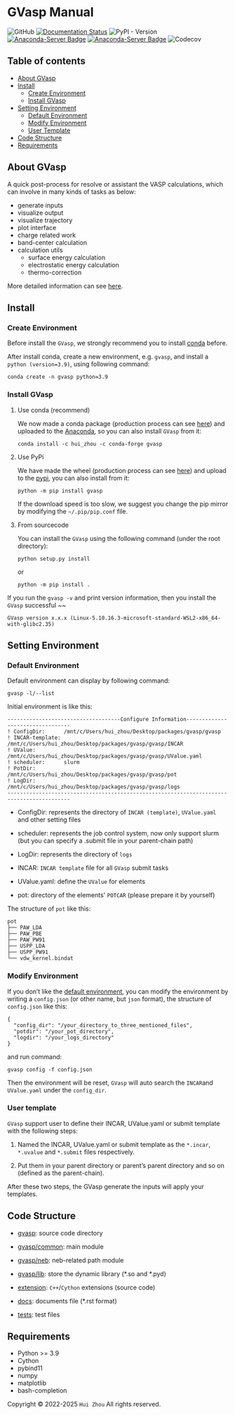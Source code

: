 # GVasp Manual

![GitHub](https://img.shields.io/github/license/Rasic2/gvasp)
[![Documentation Status](https://readthedocs.org/projects/qvasp/badge/?version=latest)](https://qvasp.readthedocs.io/en/latest/?badge=latest)
![PyPI - Version](https://img.shields.io/pypi/v/gvasp)
[![Anaconda-Server Badge](https://anaconda.org/hui_zhou/gvasp/badges/version.svg)](https://anaconda.org/hui_zhou/gvasp)
[![Anaconda-Server Badge](https://anaconda.org/hui_zhou/gvasp/badges/platforms.svg)](https://anaconda.org/hui_zhou/gvasp)
![Codecov](https://img.shields.io/codecov/c/github/Rasic2/gvasp)

## Table of contents

- [About GVasp](#about-gvasp)
- [Install](#install)
    - [Create Environment](#create-environment)
    - [Install GVasp](#install-gvasp)
- [Setting Environment](#setting-environment)
    - [Default Environment](#default-environment)
    - [Modify Environment](#modify-environment)
    - [User Template](#user-template)
- [Code Structure](#code-structure)
- [Requirements](#requirements)

## About GVasp

A quick post-process for resolve or assistant the VASP calculations, which can involve in many kinds of tasks as below:

- generate inputs
- visualize output
- visualize trajectory
- plot interface
- charge related work
- band-center calculation
- calculation utils
    - surface energy calculation
    - electrostatic energy calculation
    - thermo-correction

More detailed information can see [here](https://qvasp.readthedocs.io/en/latest/).

## Install

### Create Environment

Before install the `GVasp`, we strongly recommend you to install [conda](https://www.anaconda.com/products/distribution)
before.

After install conda, create a new environment, e.g. `gvasp`, and install a `python (version=3.9)`, using following
command:

```
conda create -n gvasp python=3.9
```

### Install GVasp

1. Use conda (recommend)

   We now made a conda package (production process can
   see [here](https://codenote.readthedocs.io/en/latest/package.html#conda-package)) and uploaded to
   the [Anaconda](https://anaconda.org/hui_zhou/gvasp), so you can also install `GVasp` from it:

   ```
   conda install -c hui_zhou -c conda-forge gvasp
   ```

2. Use PyPi

   We have made the wheel (production process can
   see [here](https://codenote.readthedocs.io/en/latest/package.html#pypi-wheel)) and upload to
   the [pypi](https://pypi.org/project/gvasp/),
   you can also install from it:

   ```
   python -m pip install gvasp
   ```

   If the download speed is too slow, we suggest you change the pip mirror by modifying the `~/.pip/pip.conf` file.

3. From sourcecode

   You can install the `GVasp` using the following command (under the root directory):

   ```
   python setup.py install
   ```

   or

   ```
   python -m pip install .
   ```

If you run the `gvasp -v` and print version information, then you install the `GVasp` successful ~~

```
GVasp version x.x.x (Linux-5.10.16.3-microsoft-standard-WSL2-x86_64-with-glibc2.35)
```

## Setting Environment

### Default Environment

Default environment can display by following command:

```
gvasp -l/--list
```

Initial environment is like this:

```
------------------------------------Configure Information---------------------------------
! ConfigDir:      /mnt/c/Users/hui_zhou/Desktop/packages/gvasp/gvasp
! INCAR-template: /mnt/c/Users/hui_zhou/Desktop/packages/gvasp/gvasp/INCAR
! UValue:         /mnt/c/Users/hui_zhou/Desktop/packages/gvasp/gvasp/UValue.yaml
! scheduler:      slurm
! PotDir:         /mnt/c/Users/hui_zhou/Desktop/packages/gvasp/gvasp/pot
! LogDir:         /mnt/c/Users/hui_zhou/Desktop/packages/gvasp/gvasp/logs
------------------------------------------------------------------------------------------
```

- ConfigDir: represents the directory of `INCAR (template)`, `UValue.yaml` and other setting files

- scheduler: represents the job control system, now only support slurm (but you can specify a .submit file in your
  parent-chain path)

- LogDir: represents the directory of `logs`

- INCAR: `INCAR template` file for all `GVasp` submit tasks

- UValue.yaml: define the `UValue` for elements

- pot: directory of the elements' `POTCAR` (please prepare it by yourself)

The structure of `pot` like this:

```
pot
├── PAW_LDA
├── PAW_PBE
├── PAW_PW91
├── USPP_LDA
├── USPP_PW91
└── vdw_kernel.bindat
```

### Modify Environment

If you don’t like the [default environment](#default-environment), you can modify the environment by
writing a `config.json` (or other name, but `json` format), the structure
of `config.json` like this:

```
{
  "config_dir": "/your_directory_to_three_mentioned_files",
  "potdir": "/your_pot_directory",
  "logdir": "/your_logs_directory"
}
```

and run command:

```
gvasp config -f config.json
```

Then the environment will be reset, `GVasp` will auto search the `INCAR`and `UValue.yaml` under the `config_dir`.

### User template

`GVasp` support user to define their INCAR, UValue.yaml or submit template with the following steps:

1. Named the INCAR, UValue.yaml or submit template as the `*.incar`, `*.uvalue` and `*.submit` files respectively.

2. Put them in your parent directory or parent’s parent directory and so on (defined as the parent-chain).

After these two steps, the GVasp generate the inputs will apply your templates.

## Code Structure

- [gvasp](gvasp): source code directory

- [gvasp/common](gvasp/common): main module

- [gvasp/neb](gvasp/neb): neb-related path module

- [gvasp/lib](gvasp/lib): store the dynamic library (\*.so and \*.pyd)

- [extension](extension): `C++`/`Cython` extensions (source code)

- [docs](docs): documents file (\*.rst format)

- [tests](tests): test files

## Requirements

- Python >= 3.9
- Cython
- pybind11
- numpy
- matplotlib
- bash-completion

Copyright © 2022-2025 `Hui Zhou` All rights reserved.
